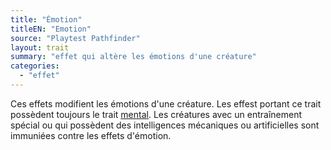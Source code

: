 ```yaml
---
title: "Émotion"
titleEN: "Emotion"
source: "Playtest Pathfinder"
layout: trait
summary: "effet qui altère les émotions d'une créature"
categories:
  - "effet"
---
```

Ces effets modifient les émotions d'une créature. Les effest portant ce trait possèdent toujours le trait [mental](mental.html). Les créatures avec un entraînement spécial ou qui possèdent des intelligences mécaniques ou artificielles sont immuniées contre les effets d'émotion.

